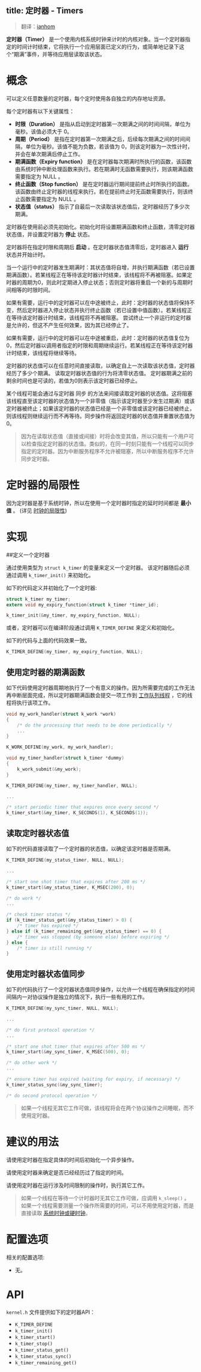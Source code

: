 title: 定时器 - Timers
---

> 翻译：[ianhom](https://github.com/ianhom)

**定时器（Timer）** 是一个使用内核系统时钟来计时的内核对象。当一个定时器指定的时间计时结束，它将执行一个应用层面已定义的行为，或简单地记录下这个“期满”事件，并等待应用层读取该状态。

# 概念

可以定义任意数量的定时器，每个定时使用各自独立的内存地址资源。

每个定时器有以下关键属性：
- **时限（Duration）** 是指从启动到定时器第一次期满之间的时间间隔，单位为毫秒。该值必须大于 0。
- **周期（Period）** 是指在定时器第一次期满之后，后续每次期满之间的时间间隔，单位为毫秒。该值不能为负数，若该值为 0，则该定时器为一次性计时，并会在单次期满后停止工作。
- **期满函数（Expiry function）** 是在定时器每次期满时所执行的函数，该函数由系统时钟中断处理函数来执行。若在期满时无函数需要执行，则该期满函数需要指定为 NULL 。
- **终止函数（Stop function）** 是在定时器运行期间提前终止时所执行的函数。该函数由终止定时器的线程来执行。若在提前终止时无函数需要执行，则该终止函数需要指定为 NULL 。
- **状态值（status）** 指示了自最后一次读取该状态值后，定时器经历了多少次期满。

定时器在使用前必须先初始化。初始化时将设置期满函数和终止函数，清零定时器状态值，并设置定时器为 **停止** 状态。

定时器将在指定时限和周期后 **启动** 。在定时器状态值清零后，定时器进入 **运行** 状态并开始计时。

当一个运行中的定时器发生期满时：其状态值将自增，并执行期满函数（若已设置期满函数）。若某线程正在等待该定时器计时结束，该线程将不再被阻塞。如果定时器的周期为0，则此时定期进入停止状态；否则定时器将重启一个新的与周期时间相等的时限时间。

如果有需要，运行中的定时器可以在中途被终止，此时：定时器的状态值将保持不变，然后定时器进入停止状态并执行终止函数（若已设置中值函数）。若某线程正在等待该定时器计时结束，该线程将不再被阻塞。 尝试终止一个非运行的定时器是允许的，但这不产生任何效果，因为其已经停止了。

如果有需要，运行中的定时器可以在中途被重启，此时：定时器的状态值复位为0，然后定时器以调用者指定的时限和周期继续运行。若某线程正在等待该定时器计时结束，该线程将继续等待。

定时器的状态值可以在任意时间直接读取，以确定自上一次读取该状态值，定时器经历了多少个期满。 读取定时器状态值的行为将清零状态值。 定时器期满之前的剩余时间也是可读的，若值为0则表示该定时器已经停止。

某个线程可能会通过与定时器 同步 的方法来间接读取定时器的状态值。这将阻塞该线程直至该定时器的状态值为一个非零值（指示该定时器至少发生过期满）或该定时器被终止；如果该定时器的状态值已经是一个非零值或该定时器已经被终止，则该线程则继续运行而不再等待。同步操作将返回定时器的状态值并重置状态值为0。

> 因为在读取状态值（直接或间接）时将会改变其值，所以只能有一个用户可以检查指定定时器的状态值。类似的，在同一时刻只能有一个线程可以同步指定的定时器。因为中断服务程序不允许被阻塞，所以中断服务程序不允许同步定时器。

# 定时器的局限性

因为定时器是基于系统时钟，所以在使用一个定时器时指定的延时时间都是 **最小值** 。 (详见 [时钟的局限性](k_timing_kernelclock.html#时钟的局限性))

# 实现

##定义一个定时器

通过使用类型为 `struct k_timer` 的变量来定义一个定时器。 该定时器随后必须通过调用 `k_timer_init()` 来初始化。

如下的代码定义并初始化了一个定时器:
```c
struct k_timer my_timer;
extern void my_expiry_function(struct k_timer *timer_id);

k_timer_init(&my_timer, my_expiry_function, NULL);
```

或者，定时器可以在编译阶段通过调用 `K_TIMER_DEFINE` 来定义和初始化。

如下的代码与上面的代码效果一致。

```c
K_TIMER_DEFINE(my_timer, my_expiry_function, NULL);
```

## 使用定时器的期满函数

如下代码使用定时器周期地执行了一个有意义的操作。因为所需要完成的工作无法再中断层面完成，所以定时器期满函数会提交一项工作到 [工作队列线程](_thread_workqueue.html) ，它的线程将执行该项工作。

```c
void my_work_handler(struct k_work *work)
{
    /* do the processing that needs to be done periodically */
    ...
}

K_WORK_DEFINE(my_work, my_work_handler);

void my_timer_handler(struct k_timer *dummy)
{
    k_work_submit(&my_work);
}

K_TIMER_DEFINE(my_timer, my_timer_handler, NULL);

...

/* start periodic timer that expires once every second */
k_timer_start(&my_timer, K_SECONDS(1), K_SECONDS(1));

```

## 读取定时器状态值

如下的代码直接读取了一个定时器的状态值，以确定该定时器是否期满。

```c
K_TIMER_DEFINE(my_status_timer, NULL, NULL);

...

/* start one shot timer that expires after 200 ms */
k_timer_start(&my_status_timer, K_MSEC(200), 0);

/* do work */
...

/* check timer status */
if (k_timer_status_get(&my_status_timer) > 0) {
    /* timer has expired */
} else if (k_timer_remaining_get(&my_status_timer) == 0) {
    /* timer was stopped (by someone else) before expiring */
} else {
    /* timer is still running */
}
```

## 使用定时器状态值同步

如下的代码执行了一个定时器状态值同步操作，以允许一个线程在确保指定的时间间隔内一对协议操作是独立的情况下，执行一些有用的工作。

```c
K_TIMER_DEFINE(my_sync_timer, NULL, NULL);

...

/* do first protocol operation */
...

/* start one shot timer that expires after 500 ms */
k_timer_start(&my_sync_timer, K_MSEC(500), 0);

/* do other work */
...

/* ensure timer has expired (waiting for expiry, if necessary) */
k_timer_status_sync(&my_sync_timer);

/* do second protocol operation */
```
> 如果一个线程无其它工作可做，该线程将会在两个协议操作之间睡眠，而不使用定时器。

# 建议的用法

请使用定时器在指定具体的时间后初始化一个异步操作。

请使用定时器来确定是否已经经历过了指定的时间。

请使用定时器在运行涉及时间限制的操作时，执行其它工作。

> 如果一个线程在等待一个计时器时无其它工作可做，应调用 `k_sleep()` 。 如果一个线程需要测量一个操作所需要的时间，可以不用使用定时器，而是直接读取 [系统时钟或硬时钟](k_timing_kernelclock.html#概念)。

# 配置选项

相关的配置选项:
- 无。

# API

`kernel.h` 文件提供如下的定时器API：

- `K_TIMER_DEFINE`
- `k_timer_init()`
- `k_timer_start()`
- `k_timer_stop()`
- `k_timer_status_get()`
- `k_timer_status_sync()`
- `k_timer_remaining_get()`
